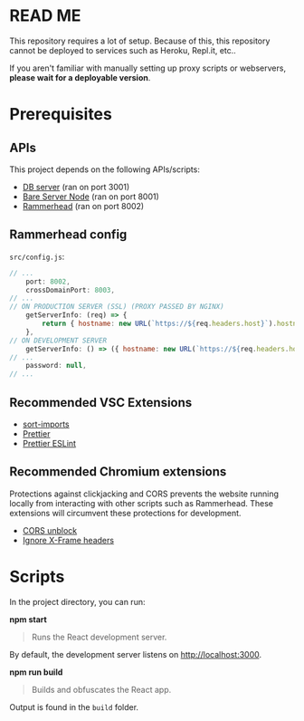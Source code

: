 # READ ME

This repository requires a lot of setup. Because of this, this repository cannot be deployed to services such as Heroku, Repl.it, etc..

If you aren't familiar with manually setting up proxy scripts or webservers, **please wait for a deployable version**.

# Prerequisites

## APIs

This project depends on the following APIs/scripts:

- [DB server](https://git.holy.how/holy/db-server) (ran on port 3001)
- [Bare Server Node](https://github.com/tomphttp/bare-server-node) (ran on port 8001)
- [Rammerhead](https://github.com/binary-person/rammerhead) (ran on port 8002)

## Rammerhead config

`src/config.js`:

```js
// ...
	port: 8002,
	crossDomainPort: 8003,
// ...
// ON PRODUCTION SERVER (SSL) (PROXY PASSED BY NGINX)
	getServerInfo: (req) => {
		return { hostname: new URL(`https://${req.headers.host}`).hostname, port: 443, crossDomainPort: 443, protocol: 'https:' };
	},
// ON DEVELOPMENT SERVER
	getServerInfo: () => ({ hostname: new URL(`https://${req.headers.host}`).hostname, port: 8002, crossDomainPort: 8002, protocol: 'http:' }),
// ...
	password: null,
// ...
```

## Recommended VSC Extensions

- [sort-imports](https://marketplace.visualstudio.com/items?itemName=amatiasq.sort-imports)
- [Prettier](https://marketplace.visualstudio.com/items?itemName=esbenp.prettier-vscode)
- [Prettier ESLint](https://marketplace.visualstudio.com/items?itemName=rvest.vs-code-prettier-eslint)

## Recommended Chromium extensions

Protections against clickjacking and CORS prevents the website running locally from interacting with other scripts such as Rammerhead. These extensions will circumvent these protections for development.

- [CORS unblock](https://chrome.google.com/webstore/detail/cors-unblock/lfhmikememgdcahcdlaciloancbhjino)
- [Ignore X-Frame headers](https://chrome.google.com/webstore/detail/ignore-x-frame-headers/gleekbfjekiniecknbkamfmkohkpodhe)

# Scripts

In the project directory, you can run:

**npm start**

> Runs the React development server.

By default, the development server listens on [http://localhost:3000](http://localhost:3000).

**npm run build**

> Builds and obfuscates the React app.

Output is found in the `build` folder.

